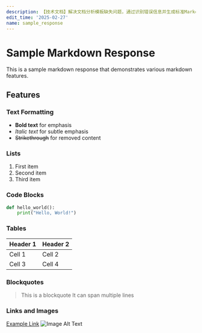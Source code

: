 ```yaml
---
description: 【技术文档】解决文档分析模板缺失问题，通过识别错误信息并生成标准Markdown样例，达到规范内容格式、提升可读性的效果。
edit_time: '2025-02-27'
name: sample_response
---
```

# Sample Markdown Response

This is a sample markdown response that demonstrates various markdown features.

## Features

### Text Formatting

- **Bold text** for emphasis
- *Italic text* for subtle emphasis
- ~~Strikethrough~~ for removed content

### Lists

1. First item
2. Second item
3. Third item

### Code Blocks

```python
def hello_world():
    print("Hello, World!")
```

### Tables

| Header 1 | Header 2 |
|----------|----------|
| Cell 1   | Cell 2   |
| Cell 3   | Cell 4   |

### Blockquotes
>
> This is a blockquote
> It can span multiple lines

### Links and Images

[Example Link](https://example.com)
![Image Alt Text](https://example.com/image.jpg)
